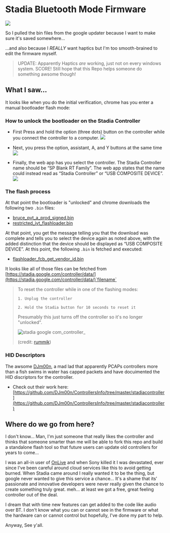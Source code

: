 # Stadia Bluetooth Mode Firmware

![](https://raw.githubusercontent.com/Scyne/stadiaRawBtFw/main/img/Finish_Bluetooth_enabled.svg)

So I pulled the bin files from the google updater because I want to make sure it's saved somewhere...

...and also because I _REALLY_ want haptics but I'm too smooth-brained to edit the firmware myself.

> UPDATE: Apparently Haptics _are_ working, just not on every windows system. SCORE! Still hope that this Repo helps someone do something awsome though!

## What I saw...

It looks like when you do the initial verification, chrome has you enter a manual bootloader flash mode:

### How to unlock the bootloader on the Stadia Controller

- First Press and hold the option (three dots) button on the controller while you connect the controller to a computer.
  ![](https://raw.githubusercontent.com/Scyne/stadiaRawBtFw/main/img/Unlock_Option_Plug.svg)

- Next, you press the option, assistant, A, and Y buttons at the same time
  ![](https://raw.githubusercontent.com/Scyne/stadiaRawBtFw/main/img/Unlock_Four_buttons.svg)

- Finally, the web app has you select the controller. The Stadia Controller name should be “SP Blank RT Family”. The web app states that the name could instead read as “Stadia Controller” or “USB COMPOSITE DEVICE”.
  ![](https://raw.githubusercontent.com/Scyne/stadiaRawBtFw/main/img/Chrome_dialog_Verify_en-US.svg)

### The flash process

At that point the bootloader is "unlocked" and chrome downloads the following two `.bin` files:

- [bruce_pvt_a_prod_signed.bin](https://github.com/Scyne/stadiaRawBtFw/blob/main/bruce_pvt_a_prod_signed.bin)
- [restricted_ivt_flashloader.bin](https://github.com/Scyne/stadiaRawBtFw/blob/main/restricted_ivt_flashloader.bin)

At that point, you get the message telling you that the download was complete and tells you to select the device again as noted above, with the added distinction that the device should be displayed as “USB COMPOSITE DEVICE”. At this point, the following `.bin` is fetched and executed:

- [flashloader_fcb_get_vendor_id.bin](https://github.com/Scyne/stadiaRawBtFw/blob/main/flashloader_fcb_get_vendor_id.bin)

It looks like all of those files can be fetched from [https://stadia.google.com/controller/data/](https://stadia.google.com/controller/data/)`filename`

> To reset the controller while in one of the flashing modes:
> 
>     1. Unplug the controller
> 
>     2. Hold the Stadia button for 10 seconds to reset it
> 
> 
> Presumably this just turns off the controller so it's no longer "unlocked".
> 
> ![stadia google com_controller_](https://user-images.githubusercontent.com/630909/215636927-77b99cb4-0e9a-4b30-a001-b09c0e41e56e.png)
> 
> (credit: [rummik](https://github.com/rummik))

### HID Descriptors

The awsome [DJm00n](https://github.com/DJm00n), a mad lad that apparently PCAPs controllers more than a fish swims in water has capped packets and have docuimented the HID discriptors for the controller.

- Check out their work here: [https://github.com/DJm00n/ControllersInfo/tree/master/stadiacontroller](https://github.com/DJm00n/ControllersInfo/tree/master/stadiacontroller)

## Where do we go from here?

I don't know... Man, I'm just someone that really likes the controller and thinks that someone smarter than me will be able to fork this repo and build a standalone flash tool so that future users can update old controllers for years to come...

I was an all-in user of [OnLive](https://en.wikipedia.org/wiki/OnLive) and when Sony killed it I was devastated, ever since I've been careful around cloud services like this to avoid getting burned. When Stadia came around I really wanted it to be the thing, but google never wanted to give this service a chance... It's a shame that its' passionate and innovative developers were never really given the chance to create something truly great. meh... at least we got a free, great feeling controller out of the deal.

I dream that with time new features can get added to the code like audio over BT. I don't know what you can or cannot see in the firmware or what the hardware can or cannot control but hopefully, I've done my part to help.

Anyway, See y'all.
